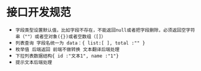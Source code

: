 # 接口开发规范 

- `字段类型设置默认值，比如字段不存在，不能返回null或者把字段删除，必须返回空字符串（""）或者空对象({})或者空数组（[]）`
- `列表查询 字段名统一为 data：{ list:[ ], total :"" }`
- `枚举值 后端返回 前端不做转换 文本翻译后端处理`
- `下拉列表数据结构{ id :"文本1", name :"1"}`
- `提示文本后端处理`